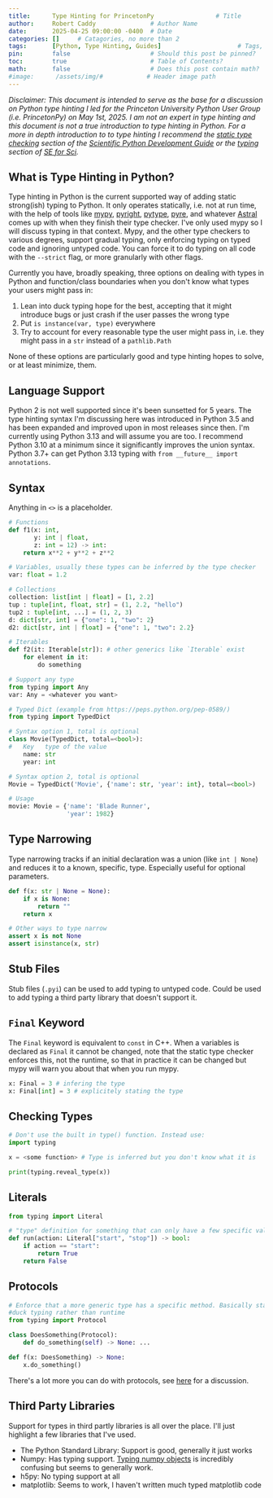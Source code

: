 ```yaml
---
title:      Type Hinting for PrincetonPy                 # Title
author:     Robert Caddy               # Author Name
date:       2025-04-25 09:00:00 -0400  # Date
categories: []     # Catagories, no more than 2
tags:       [Python, Type Hinting, Guides]                     # Tags, any number
pin:        false                      # Should this post be pinned?
toc:        true                       # Table of Contents?
math:       false                      # Does this post contain math?
#image:      /assets/img/#            # Header image path
---
```


*Disclaimer: This document is intended to serve as the base for a discussion on Python type hinting I led for the Princeton University Python User Group (i.e. PrincetonPy) on May 1st, 2025. I am not an expert in type hinting and this document is not a true introduction to type hinting in Python. For a more in depth introduction to to type hinting I recommend the [static type checking](https://learn.scientific-python.org/development/guides/mypy/) section of the [Scientific Python Development Guide](https://learn.scientific-python.org/development/) or the [typing](https://henryiii.github.io/se-for-sci/content/week08/typing.html) section of [SE for Sci](https://henryiii.github.io/se-for-sci/content/intro.html).*

## What is Type Hinting in Python?

Type hinting in Python is the current supported way of adding static strong(ish) typing to Python. It only operates statically, i.e. not at run time, with the help of tools like [mypy](https://mypy.readthedocs.io/en/stable/), [pyright](https://github.com/microsoft/pyright), [pytype](https://github.com/google/pytype), [pyre](https://pyre-check.org), and whatever [Astral](https://astral.sh) comes up with when they finish their type checker. I've only used mypy so I will discuss typing in that context. Mypy, and the other type checkers to various degrees, support gradual typing, only enforcing typing on typed code and ignoring untyped code. You can force it to do typing on all code with the `--strict` flag, or more granularly with other flags.

Currently you have, broadly speaking, three options on dealing with types in Python and function/class boundaries when you don't know what types your users might pass in:

1. Lean into duck typing hope for the best, accepting that it might introduce bugs or just crash if the user passes the wrong type
2. Put `is instance(var, type)` everywhere
3. Try to account for every reasonable type the user might pass in, i.e. they might pass in a `str` instead of a `pathlib.Path`

None of these options are particularly good and type hinting hopes to solve, or at least minimize, them.

## Language Support

Python 2 is not well supported since it's been sunsetted for 5 years. The type hinting syntax I'm discussing here was introduced in Python 3.5 and has been expanded and improved upon in most releases since then. I'm currently using Python 3.13 and will assume you are too. I recommend Python 3.10 at a minimum since it significantly improves the union syntax. Python 3.7+ can get Python 3.13 typing with `from __future__ import annotations`.

## Syntax

Anything in `<>` is a placeholder.

```py
# Functions
def f1(x: int,
       y: int | float,
       z: int = 12) -> int:
    return x**2 + y**2 + z**2

# Variables, usually these types can be inferred by the type checker
var: float = 1.2

# Collections
collection: list[int | float] = [1, 2.2]
tup : tuple[int, float, str] = (1, 2.2, "hello")
tup2 : tuple[int, ...] = (1, 2, 3)
d: dict[str, int] = {"one": 1, "two": 2}
d2: dict[str, int | float] = {"one": 1, "two": 2.2}

# Iterables
def f2(it: Iterable[str]): # other generics like `Iterable` exist
    for element in it:
        do something

# Support any type
from typing import Any
var: Any = <whatever you want>

# Typed Dict (example from https://peps.python.org/pep-0589/)
from typing import TypedDict

# Syntax option 1, total is optional
class Movie(TypedDict, total=<bool>):
#   Key   type of the value
    name: str
    year: int

# Syntax option 2, total is optional
Movie = TypedDict('Movie', {'name': str, 'year': int}, total=<bool>)

# Usage
movie: Movie = {'name': 'Blade Runner',
                'year': 1982}
```

## Type Narrowing

Type narrowing tracks if an initial declaration was a union (like `int | None`) and reduces it to a known, specific, type. Especially useful for optional parameters.

```py
def f(x: str | None = None):
    if x is None:
        return ""
    return x

# Other ways to type narrow
assert x is not None
assert isinstance(x, str)
```

## Stub Files

Stub files (`.pyi`) can be used to add typing to untyped code. Could be used to add typing a third party library that doesn't support it.

## `Final` Keyword

The `Final` keyword is equivalent to `const` in C++. When a variables is declared as `Final` it cannot be changed, note that the static type checker enforces this, not the runtime, so that in practice it can be changed but mypy will warn you about that when you run mypy.

```py
x: Final = 3 # infering the type
x: Final[int] = 3 # explicitely stating the type
```

## Checking Types

```py
# Don't use the built in type() function. Instead use:
import typing

x = <some function> # Type is inferred but you don't know what it is

print(typing.reveal_type(x))
```

## Literals

```py
from typing import Literal

# "type" definition for something that can only have a few specific values
def run(action: Literal["start", "stop"]) -> bool:
    if action == "start":
        return True
    return False
```

## Protocols

```py
# Enforce that a more generic type has a specific method. Basically static
#duck typing rather than runtime
from typing import Protocol

class DoesSomething(Protocol):
    def do_something(self) -> None: ...

def f(x: DoesSomething) -> None:
    x.do_something()
```

There's a lot more you can do with protocols, see [here](https://henryiii.github.io/se-for-sci/content/week08/typing.html#structural-subtyping) for a discussion.

## Third Party Libraries

Support for types in third partly libraries is all over the place. I'll just highlight a few libraries that I've used.

- The Python Standard Library: Support is good, generally it just works
- Numpy: Has typing support. [Typing numpy objects](https://numpy.org/devdocs/reference/typing.html#numpy.typing.NBitBase) is incredibly confusing but seems to generally work.
- h5py: No typing support at all
- matplotlib: Seems to work, I haven't written much typed matplotlib code
